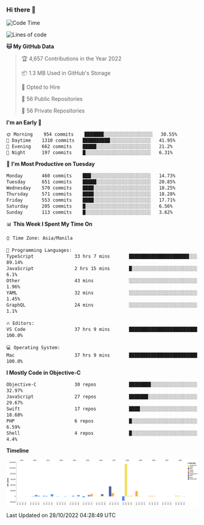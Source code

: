 ### Hi there 👋

<!--START_SECTION:waka-->
![Code Time](http://img.shields.io/badge/Code%20Time-3%2C257%20hrs%204%20mins-blue)

![Lines of code](https://img.shields.io/badge/From%20Hello%20World%20I%27ve%20Written-2%20Million%20lines%20of%20code-blue)

**🐱 My GitHub Data** 

> 🏆 4,657 Contributions in the Year 2022
 > 
> 📦 1.3 MB Used in GitHub's Storage 
 > 
> 💼 Opted to Hire
 > 
> 📜 56 Public Repositories 
 > 
> 🔑 56 Private Repositories  
 > 
**I'm an Early 🐤** 

```text
🌞 Morning    954 commits    ███████░░░░░░░░░░░░░░░░░░   30.55% 
🌆 Daytime    1310 commits   ██████████░░░░░░░░░░░░░░░   41.95% 
🌃 Evening    662 commits    █████░░░░░░░░░░░░░░░░░░░░   21.2% 
🌙 Night      197 commits    █░░░░░░░░░░░░░░░░░░░░░░░░   6.31%

```
📅 **I'm Most Productive on Tuesday** 

```text
Monday       460 commits    ███░░░░░░░░░░░░░░░░░░░░░░   14.73% 
Tuesday      651 commits    █████░░░░░░░░░░░░░░░░░░░░   20.85% 
Wednesday    570 commits    ████░░░░░░░░░░░░░░░░░░░░░   18.25% 
Thursday     571 commits    ████░░░░░░░░░░░░░░░░░░░░░   18.28% 
Friday       553 commits    ████░░░░░░░░░░░░░░░░░░░░░   17.71% 
Saturday     205 commits    █░░░░░░░░░░░░░░░░░░░░░░░░   6.56% 
Sunday       113 commits    █░░░░░░░░░░░░░░░░░░░░░░░░   3.62%

```


📊 **This Week I Spent My Time On** 

```text
⌚︎ Time Zone: Asia/Manila

💬 Programming Languages: 
TypeScript               33 hrs 7 mins       ██████████████████████░░░   89.14% 
JavaScript               2 hrs 15 mins       █░░░░░░░░░░░░░░░░░░░░░░░░   6.1% 
Other                    43 mins             ░░░░░░░░░░░░░░░░░░░░░░░░░   1.96% 
YAML                     32 mins             ░░░░░░░░░░░░░░░░░░░░░░░░░   1.45% 
GraphQL                  24 mins             ░░░░░░░░░░░░░░░░░░░░░░░░░   1.1%

🔥 Editors: 
VS Code                  37 hrs 9 mins       █████████████████████████   100.0%

💻 Operating System: 
Mac                      37 hrs 9 mins       █████████████████████████   100.0%

```

**I Mostly Code in Objective-C** 

```text
Objective-C              30 repos            ████████░░░░░░░░░░░░░░░░░   32.97% 
JavaScript               27 repos            ███████░░░░░░░░░░░░░░░░░░   29.67% 
Swift                    17 repos            ████░░░░░░░░░░░░░░░░░░░░░   18.68% 
PHP                      6 repos             █░░░░░░░░░░░░░░░░░░░░░░░░   6.59% 
Shell                    4 repos             █░░░░░░░░░░░░░░░░░░░░░░░░   4.4%

```


**Timeline**

![Chart not found](https://raw.githubusercontent.com/rad182/rad182/main/charts/bar_graph.png) 


 Last Updated on 28/10/2022 04:28:49 UTC
<!--END_SECTION:waka-->


<!--
**rad182/rad182** is a ✨ _special_ ✨ repository because its `README.md` (this file) appears on your GitHub profile.

Here are some ideas to get you started:

- 🔭 I’m currently working on ...
- 🌱 I’m currently learning ...
- 👯 I’m looking to collaborate on ...
- 🤔 I’m looking for help with ...
- 💬 Ask me about ...
- 📫 How to reach me: ...
- 😄 Pronouns: ...
- ⚡ Fun fact: ...
-->
